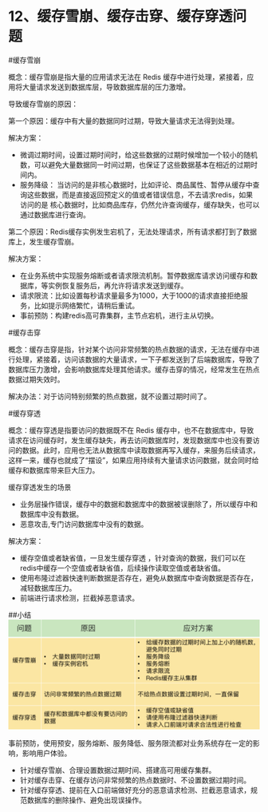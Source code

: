 # 12、缓存雪崩、缓存击穿、缓存穿透问题

#缓存雪崩

概念：缓存雪崩是指大量的应用请求无法在 Redis 缓存中进行处理，紧接着，应用将大量请求发送到数据库层，导致数据库层的压力激增。

导致缓存雪崩的原因：

第一个原因：缓存中有大量的数据同时过期，导致大量请求无法得到处理。

解决方案：

- 微调过期时间，设置过期时间时，给这些数据的过期时候增加一个较小的随机数，可以避免大量数据同一时间过期，也保证了这些数据基本在相近的过期时间内。
- 服务降级： 当访问的是非核心数据时，比如评论、商品属性、暂停从缓存中查询这些数据，而是直接返回预定义的值或者错误信息，不去请求redis，如果访问的是
核心数据时，比如商品库存，仍然允许查询缓存，缓存缺失，也可以通过数据库进行查询。
  
第二个原因：Redis缓存实例发生宕机了，无法处理请求，所有请求都打到了数据库上，发生缓存雪崩。

解决方案：
- 在业务系统中实现服务熔断或者请求限流机制。暂停数据库请求访问缓存和数据库，等实例恢复服务后，再允许将请求发送到缓存。
- 请求限流：比如设置每秒请求量最多为1000，大于1000的请求直接拒绝服务，比如提示网络繁忙，请稍后重试。
- 事前预防：构建redis高可靠集群，主节点宕机，进行主从切换。

#缓存击穿

概念：缓存击穿是指，针对某个访问非常频繁的热点数据的请求，无法在缓存中进行处理，紧接着，访问该数据的大量请求，一下子都发送到了后端数据库，导致了数据库压力激增，会影响数据库处理其他请求。缓存击穿的情况，经常发生在热点数据过期失效时。

解决办法：对于访问特别频繁的热点数据，就不设置过期时间了。

#缓存穿透

概念：缓存穿透是指要访问的数据既不在 Redis 缓存中，也不在数据库中，导致请求在访问缓存时，发生缓存缺失，再去访问数据库时，发现数据库中也没有要访问的数据。此时，应用也无法从数据库中读取数据再写入缓存，来服务后续请求，这样一来，缓存也就成了“摆设”，如果应用持续有大量请求访问数据，就会同时给缓存和数据库带来巨大压力。

缓存穿透发生的场景

- 业务层操作错误，缓存中的数据和数据库中的数据被误删除了，所以缓存中和数据库中没有数据。
- 恶意攻击,专门访问数据库中没有的数据。

解决方案：
- 缓存空值或者缺省值，一旦发生缓存穿透 ，针对查询的数据，我们可以在redis中缓存一个空值或者缺省值，后续操作读取空值或者缺省值。
- 使用布隆过滤器快速判断数据是否存在，避免从数据库中查询数据是否存在，减轻数据库压力。
- 前端进行请求检测，拦截掉恶意请求。

##小结
![](../image/redis24.png)

事前预防，使用预安，服务熔断、服务降低、服务限流都对业务系统存在一定的影响，影响用户体验。

- 针对缓存雪崩、合理设置数据过期时间、搭建高可用缓存集群。
- 针对缓存击穿、在缓存访问非常频繁的热点数据时、不设置数据过期时间。
- 针对缓存穿透、提前在入口前端做好充分的恶意请求检测、拦截恶意请求，规范数据库的删除操作、避免出现误操作。









